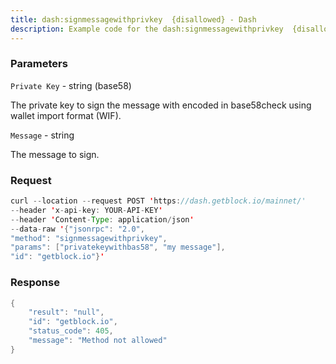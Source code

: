```yaml
---
title: dash:signmessagewithprivkey  {disallowed} - Dash
description: Example code for the dash:signmessagewithprivkey  {disallowed} json-rpc method. Сomplete guide on how to use dash:signmessagewithprivkey  {disallowed} json-rpc in GetBlock.io Web3 documentation.
---
```


### Parameters


`Private Key` - string (base58)

The private key to sign the message with encoded in base58check using
wallet import format (WIF).

`Message` - string

The message to sign.

### Request

``` java
curl --location --request POST 'https://dash.getblock.io/mainnet/' 
--header 'x-api-key: YOUR-API-KEY' 
--header 'Content-Type: application/json' 
--data-raw '{"jsonrpc": "2.0",
"method": "signmessagewithprivkey",
"params": ["privatekeywithbas58", "my message"],
"id": "getblock.io"}'
```

###  Response

``` java
{
    "result": "null",
    "id": "getblock.io",
    "status_code": 405,
    "message": "Method not allowed"
}
```


